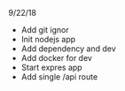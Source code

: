 9/22/18
- Add git ignor
- Init nodejs app
- Add dependency and dev
- Add docker for dev
- Start expres app
- Add single /api route